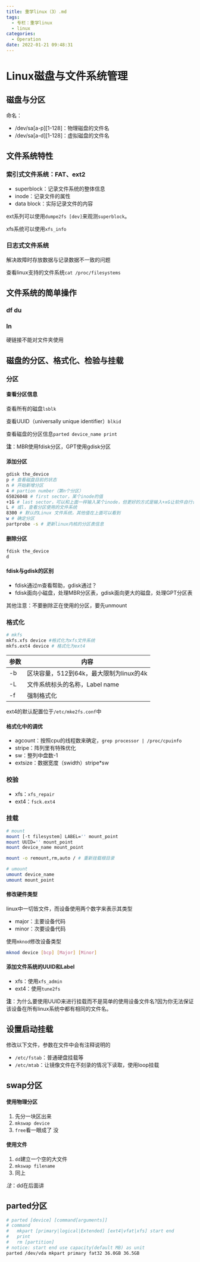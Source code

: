 ```yaml
---
title: 重学linux（3）.md
tags:
  - 专栏：重学linux
  - linux
categories:
  - Operation
date: 2022-01-21 09:48:31
---
```


# Linux磁盘与文件系统管理

## 磁盘与分区

命名：

- /dev/sa\[a-p\]\[1-128\]：物理磁盘的文件名
- /dev/sa\[a-d]\[1-128\]：虚拟磁盘的文件名

## 文件系统特性

### 索引式文件系统：FAT、ext2

- superblock：记录文件系统的整体信息
- inode：记录文件的属性
- data block：实际记录文件的内容

ext系列可以使用`dumpe2fs [dev]`来观测`superblock`。

xfs系统可以使用`xfs_info`

### 日志式文件系统

解决故障时存放数据与记录数据不一致的问题

查看linux支持的文件系统`cat /proc/filesystems`

## 文件系统的简单操作

### df du

### ln

硬链接不能对文件夹使用

## 磁盘的分区、格式化、检验与挂载

### 分区

#### 查看分区信息

查看所有的磁盘`lsblk`

查看UUID（universally unique identifier）`blkid`

查看磁盘的分区信息`parted device_name print`

**注**：MBR使用fdisk分区，GPT使用gdisk分区

#### 添加分区

```bash
gdisk the_device
p # 查看磁盘目前的状态
n # 开始新增分区
4 # partion number（第n个分区）
65026048 # first sector，某个inode的值
+1G # last sector，可以和上面一样输入某个inode，但更好的方式是输入+xG让软件自行计算，默认为用完所有容量
L # 或l，查看分区使用的文件系统
8300 # 默认的Linux 文件系统，其他值在上面可以看到
w # 确定分区
partprobe -s # 更新linux内核的分区表信息
```

#### 删除分区

```bash
fdisk the_device
d
```

#### fdisk与gdisk的区别

- fdisk通过m查看帮助，gdisk通过？
- fdisk面向小磁盘，处理MBR分区表，gdisk面向更大的磁盘，处理GPT分区表

其他注意：不要删除正在使用的分区，要先unmount

### 格式化

```bash
# mkfs
mkfs.xfs device #格式化为xfs文件系统
mkfs.ext4 device # 格式化为ext4
```

| 参数 | 内容                                    |
| ---- | --------------------------------------- |
| -b   | 区块容量，512到64k，最大限制为linux的4k |
| -L   | 文件系统标头的名称，Label name          |
| -f   | 强制格式化                              |

ext4的默认配置位于`/etc/mke2fs.conf`中 

#### 格式化中的调优

- agcount：按照cpu的线程数来确定，`grep processor | /proc/cpuinfo`
- stripe：阵列里有特殊优化
- sw：整列中盘数-1
- extsize：数据宽度（swidth）stripe\*sw

### 校验

- xfs：`xfs_repair`
- ext4：`fsck.ext4`

### 挂载

 ```bash
 # mount
 mount [-t filesystem] LABEL='' mount_point
 mount UUID='' mount_point
 mount device_name mount_point
 
 mount -o remount,rm,auto / # 重新挂载根目录
 ```

```bash
# umount
umount device_name
umount mount_point
```

#### 修改硬件类型

linux中一切皆文件，而设备使用两个数字来表示其类型

- major：主要设备代码
- minor：次要设备代码

使用`mknod`修改设备类型

```bash
mknod device [bcp] [Major] [Minor]
```

#### 添加文件系统的UUID和Label

- xfs：使用`xfs_admin`
- ext4：使用`tune2fs`

**注**：为什么要使用UUID来进行挂载而不是简单的使用设备文件名?因为你无法保证该设备在所有linux系统中都有相同的文件名。

## 设置启动挂载

 修改以下文件，参数在文件中会有注释说明的

- `/etc/fstab`：普通硬盘挂载等
- `/etc/mtab`：让镜像文件在不刻录的情况下读取，使用loop挂载

## swap分区

#### 使用物理分区

1. 先分一块区出来
2. `mkswap device`
3. `free`看一眼成了 没

#### 使用文件

1. `dd`建立一个空的大文件
2. `mkswap filename`
3. 同上

*注*：dd在后面讲

## parted分区

```bash
# parted [device] [command[arguments]]
# command
# 	mkpart [primary|logical|Extended] [ext4|vfat|xfs] start end
#	print
#	rm [partition]
# notice: start end use capacity(default MB) as unit
parted /dev/vda mkpart primary fat32 36.0GB 36.5GB
```

